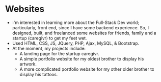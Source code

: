 # Websites

* I'm interested in learning more about the Full-Stack Dev world; particularly, front end, since I have some backend experience. So, I designed, built, and freelanced some websites for friends, family and a startup (caregivr) to get my feet wet. 
* Used HTML, CSS, JS, JQuery, PHP, Ajax, MySQL, & Bootstrap.
*  At the moment, my projects include:
    * A landing page for the startup caregivr.
    * A simple portfolio website for my oldest brother to display his artwork.
    * A more complicated portfolio website for my other older brother to display his tattoos.
